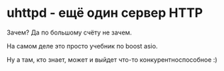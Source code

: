 # uhttpd - ещё один сервер HTTP

Зачем? Да по большому счёту не зачем.

На самом деле это просто учебник по boost asio.

Ну а там, кто знает, может и выйдет что-то конкурентноспособное :)
